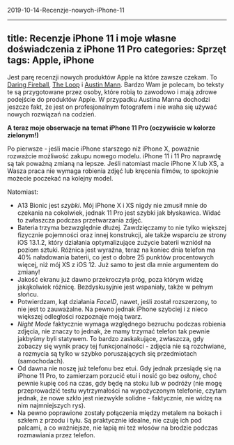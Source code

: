 2019-10-14-Recenzje-nowych-iPhone-11

---
title: Recenzje iPhone 11 i moje własne doświadczenia z iPhone 11 Pro
categories: Sprzęt
tags: Apple, iPhone
---
Jest parę recenzji nowych produktów Apple na które zawsze czekam. To [Daring Fireball](https://daringfireball.net/2019/09/the_iphone_11_and_iphones_11_pro), [The Loop](https://www.loopinsight.com/2019/09/20/review-iphones-11/) i [Austin Mann](http://austinmann.com/trek/iphone-11-pro-review-china%0AiPhone%2011%20Pro%20Camera%20Review). Bardzo Wam je polecam, bo teksty te są przygotowane przez osoby, które robią to zawodowo i mają zdrowe podejście do produktów Apple. W przypadku Austina Manna dochodzi jeszcze fakt, że jest on profesjonalnym fotografem i nie waha się używać nowych rozwiązań na codzień.

**A teraz moje obserwacje na temat iPhone 11 Pro (oczywiście w kolorze zielonym!)**

Po pierwsze - jeśli macie iPhone starszego niż iPhone X, poważnie rozważcie możliwość zakupu nowego modelu. iPhone 11 i 11 Pro naprawdę są tak poważną zmianą na lepsze. Jeśli natomiast macie iPhone X lub XS, a Wasza praca nie wymaga robienia zdjęć lub kręcenia filmów, to spokojnie możecie poczekać na kolejny model.

Natomiast:
- A13 Bionic jest *szybki*. Mój iPhone X i XS nigdy nie zmusił mnie do czekania na cokolwiek, jednak 11 Pro jest szybki jak błyskawica. Widać to zwłaszcza podczas przetwarzania zdjęć.
- Bateria trzyma bezwzględnie dłużej. Zawdzięczamy to nie tylko większej fizycznie pojemności oraz innej konstrukcji, ale także wsparciu ze strony iOS 13.1.2, który działania optymalizujące zużycie baterii wzniósł na poziom sztuki. Różnica jest wyraźna, teraz na koniec dnia telefon ma 40% naładowania baterii, co jest o dobre 25 punktów procentowych więcej, niż mój XS z iOS 12. Już samo to jest dla mnie argumentem do zmiany!
- Jakość ekranu już dawno przekroczyła próg, poza którym widzę jakąkolwiek różnicę. Bezdyskusyjnie jest wspaniały, także w pełnym słońcu.
- Potwierdzam, kąt działania *FaceID*, nawet, jeśli został rozszerzony, to nie jest to zauważalne. Na pewno jednak iPhone szybciej i z nieco większej odległości rozpoznaje moją twarz.
-  *Night Mode* faktycznie wymaga względnego bezruchu podczas robienia zdjęcia, nie znaczy to jednak, że mamy trzymać telefon tak pewnie jakbyśmy byli statywem. To bardzo zaskakujące, zwłaszcza, gdy zobaczy się wynik pracy tej funkcjonalności - zdjęcia nie są rozchwiane, a rozmycia są tylko w szybko poruszających się przedmiotach (samochodach).
- Od dawna nie noszę już telefonu bez etui. Gdy jednak przesiądę się na iPhone 11 Pro, to zamierzam porzucić etui i nosić go bez osłony, choć pewnie kupię coś na czas, gdy będę na stoku lub w podróży (nie mogę przeprowadzić testu wytrzymałości na wypożyczonym telefonie, czytam jednak, że nowe szkło jest niezwykle solidne - faktycznie, nie widzę na nim najmniejszych rys).
- Na pewno poprawione zostały połączenia między metalem na bokach i szkłem z przodu i tyłu. Są praktycznie idealne, nie czuję ich pod palcami, a co ważniejsze, nie łapią mi też włosów na brodzie podczas rozmawiania przez telefon.